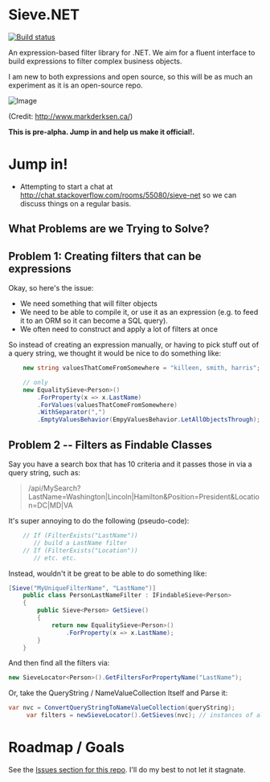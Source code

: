 Sieve.NET
=========
[![Build status](https://ci.appveyor.com/api/projects/status/0h8ong5gc43bops4)](https://ci.appveyor.com/project/SeanKilleen/sieve-net)

An expression-based filter library for .NET. We aim for a fluent interface to build expressions to filter complex business objects.

I am new to both expressions and open source, so this will be as much an experiment as it is an open-source repo.

![Image](http://www.markderksen.ca/wp-content/uploads/2013/06/tumblr_lglb2dJGeL1qzoxl6o1_500.jpg)

(Credit: http://www.markderksen.ca/)

**This is pre-alpha. Jump in and help us make it official!.**

Jump in!
====
* Attempting to start a chat at http://chat.stackoverflow.com/rooms/55080/sieve-net so we can discuss things on a regular basis.

What Problems are we Trying to Solve?
---
Problem 1: Creating filters that can be expressions
---
Okay, so here's the issue:

* We need something that will filter objects
* We need to be able to compile it, or use it as an expression (e.g. to feed it to an ORM so it can become a SQL query).
* We often need to construct and apply a lot of filters at once

So instead of creating an expression manually, or having to pick stuff out of a query string, we thought it would be nice to do something like:

```csharp
    new string valuesThatComeFromSomewhere = "killeen, smith, harris";

    // only 
    new EqualitySieve<Person>()
		.ForProperty(x => x.LastName)
        .ForValues(valuesThatComeFromSomewhere)
        .WithSeparator(",")
        .EmptyValuesBehavior(EmpyValuesBehavior.LetAllObjectsThrough);
```
Problem 2 -- Filters as Findable Classes
---
Say you have a search box that has 10 criteria and it passes those in via a query string, such as:

> /api/MySearch?LastName=Washington|Lincoln|Hamilton&Position=President&Location=DC|MD|VA

It's super annoying to do the following (pseudo-code):

```csharp
    // If (FilterExists("LastName"))
       // build a LastName filter
    // If (FilterExists("Location"))
       // etc. etc.
```
Instead, wouldn't it be great to be able to do something like:

```csharp
[Sieve("MyUniqueFilterName", "LastName")]
    public class PersonLastNameFilter : IFindableSieve<Person>
    { 
		public Sieve<Person> GetSieve()
		{
			return new EqualitySieve<Person>()
				.ForProperty(x => x.LastName);
		}
    } 
```
And then find all the filters via:

```csharp
new SieveLocator<Person>().GetFiltersForPropertyName("LastName");
```

Or, take the QueryString / NameValueCollection Itself and Parse it:

```csharp
var nvc = ConvertQueryStringToNameValueCollection(queryString);
     var filters = newSieveLocator().GetSieves(nvc); // instances of all filters, ready to go.
```

Roadmap / Goals
===
See the [Issues section for this repo](https://github.com/SeanKilleen/Sieve.NET/issues). I'll do my best to not let it stagnate.
